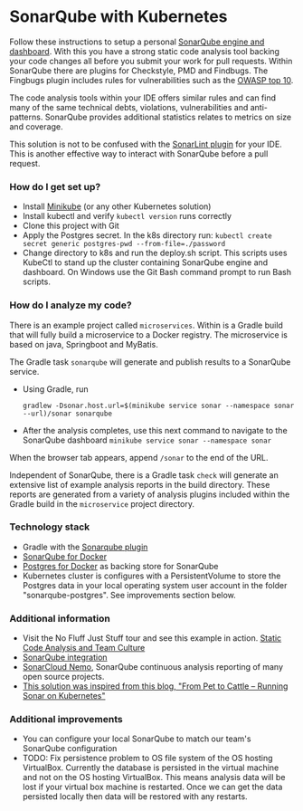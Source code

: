 # SonarQube with Kubernetes #

Follow these instructions to setup a personal [SonarQube engine and dashboard](https://www.sonarqube.org). With 
this you have a strong static code analysis tool backing your code changes all before you submit your work for 
pull requests. Within SonarQube there are plugins for Checkstyle, PMD and Findbugs. The Fingbugs plugin 
includes rules for vulnerabilities such as the [OWASP top 10](http://find-sec-bugs.github.io).

The code analysis tools within your IDE offers similar rules and can find many of the same technical debts, 
violations, vulnerabilities and anti-patterns. SonarQube provides additional statistics relates to metrics 
on size and coverage.

This solution is not to be confused with the [SonarLint plugin](http://www.sonarlint.org) 
for your IDE. This is another effective way to interact with SonarQube before a pull request.

### How do I get set up? ###

* Install [Minikube](https://kubernetes.io/docs/getting-started-guides/minikube/) (or any other Kubernetes solution)
* Install kubectl and verify `kubectl version` runs correctly
* Clone this project with Git
* Apply the Postgres secret. In the k8s directory run: `kubectl create secret generic postgres-pwd --from-file=./password`
* Change directory to k8s and run the deploy.sh script. This scripts uses KubeCtl to stand up the 
cluster containing SonarQube engine and dashboard. On Windows use the Git Bash command prompt to 
run Bash scripts.

### How do I analyze my code? ###

There is an example project called `microservices`. Within is a Gradle build that will fully build a
microservice to a Docker registry. The microservice is based on java, Springboot and MyBatis.

The Gradle task `sonarqube` will generate and publish results to a SonarQube service.

* Using Gradle, run<p>
`gradlew -Dsonar.host.url=$(minikube service sonar --namespace sonar --url)/sonar sonarqube`

* After the analysis completes, use this next command to navigate to the SonarQube dashboard 
`minikube service sonar --namespace sonar` 

When the browser tab appears, append `/sonar` to the end of the URL.  

Independent of SonarQube, there is a Gradle task `check` will generate an extensive list of example analysis reports
in the build directory. These reports are generated from a variety of analysis plugins included within the Gradle build in the `microservice` project directory.


### Technology stack ###

* Gradle with the [Sonarqube plugin](https://plugins.gradle.org/plugin/org.sonarqube)
* [SonarQube for Docker](https://hub.docker.com/_/sonarqube/)
* [Postgres for Docker](https://hub.docker.com/_/postgres/) as backing store for SonarQube
* Kubernetes cluster is configures with a PersistentVolume to store the Postgres data in 
your local operating system user account in the folder "sonarqube-postgres". See improvements 
section below.

### Additional information ###

* Visit the No Fluff Just Stuff tour and see this example in action. [Static Code Analysis and Team Culture](https://www.nofluffjuststuff.com/conference/speaker/jonathan_johnson)
* [SonarQube integration](https://www.sonarsource.com/why-us/integration/)
* [SonarCloud Nemo](https://sonarcloud.io/projects?sort=-analysis_date), SonarQube continuous analysis reporting of many open source projects. 
* [This solution was inspired from this blog, "From Pet to Cattle – Running Sonar on Kubernetes"](http://container-solutions.com/pet-cattle-running-sonar-kubernetes)

### Additional improvements ###

* You can configure your local SonarQube to match our team's SonarQube configuration
* TODO: Fix persistence problem to OS file system of the OS hosting VirtualBox. Currently the database 
is persisted in the virtual machine and not on the OS hosting VirtualBox. This means analysis data 
will be lost if your virtual box machine is restarted. Once we can get the data persisted locally 
then data will be restored with any restarts.
